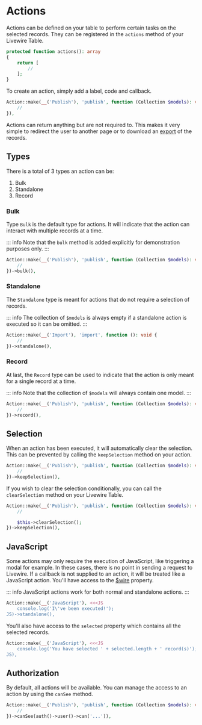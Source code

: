 # Actions

Actions can be defined on your table to perform certain tasks on the selected records. They can be registered in
the `actions` method of your Livewire Table.

```php
protected function actions(): array
{
    return [
        //
    ];
}
```

To create an action, simply add a label, code and callback.

```php
Action::make(__('Publish'), 'publish', function (Collection $models): void {
    //
}),
```

Actions can return anything but are not required to. This makes it very simple to redirect the user to another page or to download an [export](/usage/exports) of the records.

## Types

There is a total of 3 types an action can be:

1. Bulk
2. Standalone
3. Record

### Bulk

Type `Bulk` is the default type for actions. It will indicate that the action can interact with multiple records at a time.

::: info
Note that the `bulk` method is added explicitly for demonstration purposes only.
:::

```php
Action::make(__('Publish'), 'publish', function (Collection $models): void {
    //
})->bulk(),
```

### Standalone

The `Standalone` type is meant for actions that do not require a selection of records.

::: info
The collection of `$models` is always empty if a standalone action is executed so it can be omitted.
:::

```php
Action::make(__('Import'), 'import', function (): void {
    //
})->standalone(),
```

### Record

At last, the `Record` type can be used to indicate that the action is only meant for a single record at a time.

::: info
Note that the collection of `$models` will always contain one model.
:::

```php
Action::make(__('Publish'), 'publish', function (Collection $models): void {
    //
})->record(),
```

## Selection

When an action has been executed, it will automatically clear the selection. This can be prevented by calling the `keepSelection` method on your action.

```php
Action::make(__('Publish'), 'publish', function (Collection $models): void {
    //
})->keepSelection(),
```

If you wish to clear the selection conditionally, you can call the `clearSelection` method on your Livewire Table.

```php
Action::make(__('Publish'), 'publish', function (Collection $models): void {
    //

    $this->clearSelection();
})->keepSelection(),
```

## JavaScript

Some actions may only require the execution of JavaScript, like triggering a modal for example. In these cases, there is no point in sending a request to Livewire. If a callback is not supplied to an action, it will be treated like a JavaScript action. You'll have access to the [$wire](https://livewire.laravel.com/docs/javascript#the-wire-object) property.

::: info
JavaScript actions work for both normal and standalone actions.
:::

```php
Action::make(__('JavaScript'), <<<JS
    console.log('I\'ve been executed!');
JS)->standalone(),
```

You'll also have access to the `selected` property which contains all the selected records.

```php
Action::make(__('JavaScript'), <<<JS
    console.log('You have selected ' + selected.length + ' record(s)');
JS),
```

## Authorization

By default, all actions will be available. You can manage the access to an action by using the `canSee` method.

```php
Action::make(__('Publish'), 'publish', function (Collection $models): void {
    //
})->canSee(auth()->user()->can('...')),
```
